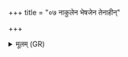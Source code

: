 +++
title = "०७ नाकुलेन भेषजेन तेनाहीन्"

+++
<details><summary>मूलम् (GR)</summary>

नाकुलेन भेषजेन  
तेनाहीन् जम्भयामसि ।  
मांश्चतुर् नाम वृक्षकः  
स एनान् अरसान् अकः ॥
</details>